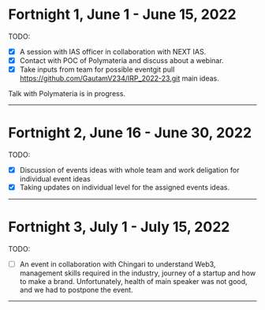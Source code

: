# Fortnight 1, June 1 - June 15, 2022

TODO: 

* [x] A session with IAS officer in collaboration with NEXT IAS.
* [x] Contact with POC of Polymateria and discuss about a webinar. 
* [x] Take inputs from team for possible eventgit pull https://github.com/GautamV234/IRP_2022-23.git main ideas.

Talk with Polymateria is in progress.

---

# Fortnight 2, June 16 - June 30, 2022

TODO:
* [x] Discussion of events ideas with whole team and work deligation for individual event ideas
* [x] Taking updates on individual level for the assigned events ideas.

---
# Fortnight 3, July 1 - July 15, 2022

TODO:
* [ ] An event in collaboration with Chingari to understand Web3, management skills required in the industry, journey of a startup and how to make a brand. Unfortunately, health of main speaker was not good, and we had to postpone the event.

---
